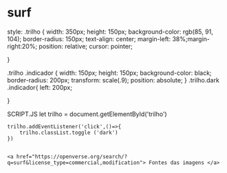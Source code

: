 # surf
style:
.trilho {
    width: 350px;
    height: 150px;
    background-color: rgb(85, 91, 104);
    border-radius: 150px;
    text-align: center;
    margin-left: 38%;margin-right:20%;
    position: relative;
    cursor: pointer;

}

.trilho .indicador {
    width: 150px;
    height: 150px;
    background-color: black;
    border-radius: 200px;
    transform: scale(.9);
    position: absolute;
}
.trilho.dark .indicador{
    left: 200px;

}

SCRIPT.JS
  let trilho = document.getElementById('trilho')

    trilho.addEventListener('click',()=>{
        trilho.classList.toggle ('dark')
    })


    <a href="https://openverse.org/search/?q=surf&license_type=commercial,modification"> Fontes das imagens </a>